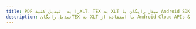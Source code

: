 ---title: PDF را به  تبدیل کنیدXLT، TEX به XLT مبدل رایگان یا Android SDKdescription: تبدیل رایگانTEX به XLT با استفاده از Android Cloud APIs & SDK همچنین اسناد PDF را در Cloud ایجاد، ویرایش و رندر کنید.---